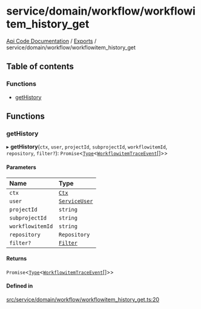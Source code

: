 # service/domain/workflow/workflowitem\_history\_get
 
[Api Code Documentation](../README.md) / [Exports](../modules.md) / service/domain/workflow/workflowitem\_history\_get

## Table of contents

### Functions

- [getHistory](service_domain_workflow_workflowitem_history_get.md#gethistory)

## Functions

### getHistory

▸ **getHistory**(`ctx`, `user`, `projectId`, `subprojectId`, `workflowitemId`, `repository`, `filter?`): `Promise`\<[`Type`](result.md#type)\<[`WorkflowitemTraceEvent`](../interfaces/service_domain_workflow_workflowitem_trace_event.WorkflowitemTraceEvent.md)[]\>\>

#### Parameters

| Name | Type |
| :------ | :------ |
| `ctx` | [`Ctx`](../interfaces/lib_ctx.Ctx.md) |
| `user` | [`ServiceUser`](../interfaces/service_domain_organization_service_user.ServiceUser.md) |
| `projectId` | `string` |
| `subprojectId` | `string` |
| `workflowitemId` | `string` |
| `repository` | `Repository` |
| `filter?` | [`Filter`](service_domain_workflow_historyFilter.md#filter) |

#### Returns

`Promise`\<[`Type`](result.md#type)\<[`WorkflowitemTraceEvent`](../interfaces/service_domain_workflow_workflowitem_trace_event.WorkflowitemTraceEvent.md)[]\>\>

#### Defined in

[src/service/domain/workflow/workflowitem_history_get.ts:20](https://github.com/openkfw/TruBudget/blob/2e43ea7/api/src/service/domain/workflow/workflowitem_history_get.ts#L20)
